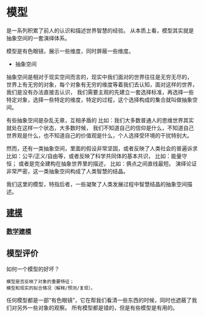 # 模型

是一系列积累了前人的认识和描述世界智慧的经验。
从本质上看，模型其实就是抽象空间的一套演绎体系。

模型是有色眼镜，展示一些维度，同时屏蔽一些维度。

* 抽象空间

抽象空间是相对于现实空间而言的，现实中我们面对的世界往往是无穷无尽的，
世界上有无穷的对象，每个对象有无穷的维度等着我们去认知，面对这样的世界，我们是没有办法直接去认识，
我们需要主观的先建立一套选择标准，再选择一些特定对象，选择一些特定的维度，特定的过程，这个选择构成的集合就叫做抽象空间。

有些抽象空间是杂乱无章，互相矛盾的
比如：我们大多数普通人的思维世界其实就处在这样一个状态，大多数时候，
我们不知道自己的信仰是什么，不知道自己世界观是什么，也不知道自己的价值观是什么，个人选择受环境的干扰特别大。

然而，还有一类抽象空间，里面的假设非常坚固，或者反映了人类社会的普遍诉求
比如：公平/正义/自由等，或者反映了科学共同体的基本共识，
比如：能量守恒；
或者是完全建构在抽象世界里的描述，
比如：俩点之间直线最短。
演绎论证非常严密，这一类抽象空间构成了人类智慧的结晶。

我们这里的模型，特指后者，一些凝聚了人类发展过程中智慧结晶的抽象空间描述。

## [建模](Modeling/README.md)

### [数学建模](Modeling/MathModeling.md)

## 模型评价
如何一个模型的好坏？
```text
模型是否反映了对象的重要特征；
模型和现实的拟合情况（解释/预测/复现）。
```

任何模型都是一部“有色眼镜”，它在帮我们看清一些东西的时候，同时也遮蔽了我们对另外一些对象的观察。
所有模型都是错的，但是有些模型是有用的。
